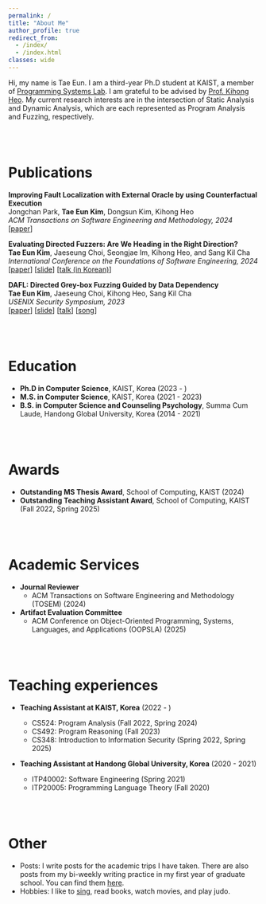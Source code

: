 ```yaml
---
permalink: /
title: "About Me"
author_profile: true
redirect_from: 
  - /index/
  - /index.html
classes: wide
---
```


Hi, my name is Tae Eun.
I am a third-year Ph.D student at KAIST, a member of [Programming Systems Lab](https://prosys.kaist.ac.kr/).
I am grateful to be advised by [Prof. Kihong Heo](https://kihongheo.kaist.ac.kr/).
My current research interests are in the intersection of Static Analysis and Dynamic Analysis, which are each represented as Program Analysis and Fuzzing, respectively.

<br/><br/>

Publications
======
__Improving Fault Localization with External Oracle by using Counterfactual Execution__<br/>
Jongchan Park, __Tae Eun Kim__, Dongsun Kim, Kihong Heo<br/>
_ACM Transactions on Software Engineering and Methodology, 2024_<br/>
[[paper](/assets/papers/tosem24.pdf)]

__Evaluating Directed Fuzzers: Are We Heading in the Right Direction?__<br/>
__Tae Eun Kim__, Jaeseung Choi, Seongjae Im, Kihong Heo, and Sang Kil Cha<br/>
_International Conference on the Foundations of Software Engineering, 2024_<br/>
[[paper](/assets/papers/fse24.pdf)] [[slide](/assets/papers/fse24-slides.pdf)] [[talk (in Korean)](https://www.youtube.com/watch?v=47ctcX1V4_0&t=2s)]

__DAFL: Directed Grey-box Fuzzing Guided by Data Dependency__<br/>
__Tae Eun Kim__, Jaeseung Choi, Kihong Heo, Sang Kil Cha<br/>
_USENIX Security Symposium, 2023_<br/>
[[paper](/assets/papers/sec23.pdf)] [[slide](/assets/papers/sec23-slides.pdf)] [[talk](https://www.youtube.com/watch?v=BjtKhyzLtyo)] [[song](https://youtu.be/tI6umHgKTL8)]

<!-- Research experience
======
* __Research Assistant at University of Waterloo, Waterloo, Canada__ (2018 - 2022)
  * Develop testing techniques for deep learning libraries

* __Research Assistant at Utah State University, Logan, UT, USA__ (2014 - 2017)
  * Develop defect prediction techniques and source code embeddings  -->

<!-- Industry experience
======
* __Research Intern at Microsoft Research, Redmond, WA, US__ (2021)
  * Develop techniques to improve deep learning models

* __Web app developer at Sonic Viet, Hanoi, Vietnam__ (2011 - 2014)
  * Lead a team of 8 developers, Architecure Design

* __Java developer at Calypso Technology, Brighton, UK__ (2009 - 2011)
  * Work as a Java developer in a team working on products that optimize investment portfolios using generic algorithms -->

<br/><br/>

Education
======
* __Ph.D in Computer Science__, KAIST, Korea (2023 - )
* __M.S. in Computer Science__, KAIST, Korea (2021 - 2023)
* __B.S. in Computer Science and Counseling Psychology__, Summa Cum Laude, Handong Global University, Korea (2014 - 2021)

<br/><br/>

Awards
======
* __Outstanding MS Thesis Award__, School of Computing, KAIST (2024)
* __Outstanding Teaching Assistant Award__, School of Computing, KAIST (Fall 2022, Spring 2025)

<br/><br/>

Academic Services
======
* __Journal Reviewer__
  * ACM Transactions on Software Engineering and Methodology (TOSEM) (2024)
* __Artifact Evaluation Committee__
  * ACM Conference on Object-Oriented Programming, Systems, Languages, and Applications (OOPSLA) (2025)

<br/><br/>

Teaching experiences
======
* __Teaching Assistant at KAIST, Korea__ (2022 - )
  * CS524: Program Analysis (Fall 2022, Spring 2024)
  * CS492: Program Reasoning (Fall 2023)
  * CS348: Introduction to Information Security (Spring 2022, Spring 2025)

* __Teaching Assistant at Handong Global University, Korea__ (2020 - 2021)
  * ITP40002: Software Engineering (Spring 2021)
  * ITP20005: Programming Language Theory (Fall 2020)

<br/><br/>

Other
======
* Posts: I write posts for the academic trips I have taken. There are also posts from my bi-weekly writing practice in my first year of graduate school. You can find them [here](/posts/).
* Hobbies: I like to [sing](https://youtu.be/AJe5lLqCsr0?si=uCO_mbRG6OTIgmJw), read books, watch movies, and play judo.
